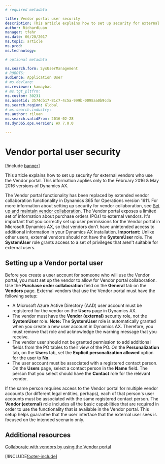 ```yaml
---
# required metadata

title: Vendor portal user security
description: This article explains how to set up security for external vendors who use the Vendor portal. This information applies only to the February 2016 &amp; May 2016 versions of Dynamics AX.
author: RichardLuan
manager: tfehr
ms.date: 06/20/2017
ms.topic: article
ms.prod: 
ms.technology: 

# optional metadata

ms.search.form: SysUserManagement
# ROBOTS: 
audience: Application User
# ms.devlang: 
ms.reviewer: kamaybac
# ms.tgt_pltfrm: 
ms.custom: 30231
ms.assetid: 3574db17-81c7-4c5a-999b-0098aa0b9cda
ms.search.region: Global
# ms.search.industry: 
ms.author: riluan
ms.search.validFrom: 2016-02-28
ms.dyn365.ops.version: AX 7.0.0

---
```


# Vendor portal user security

[!include [banner](../includes/banner.md)]

This article explains how to set up security for external vendors who use the Vendor portal. This information applies only to the February 2016 &amp; May 2016 versions of Dynamics AX.

The Vendor portal functionality has been replaced by extended vendor collaboration functionality in Dynamics 365 for Operations version 1611. For more information about setting up security for vendor collaboration, see [Set up and maintain vendor collaboration](set-up-maintain-vendor-collaboration.md). The Vendor portal exposes a limited set of information about purchase orders (POs) to external vendors. It's important that you correctly set up user permissions for the Vendor portal in Microsoft Dynamics AX, so that vendors don't have unintended access to additional information in your Dynamics AX installation. **Important:** Unlike other users, external vendors should not have the **SystemUser** role. The **SystemUser** role grants access to a set of privileges that aren't suitable for external users.

## Setting up a Vendor portal user
Before you create a user account for someone who will use the Vendor portal, you must set up the vendor to allow for Vendor portal collaboration. Use the **Purchase order collaboration** field on the **General** tab on the **Vendors** page. External vendors that use the Vendor portal must have the following setup:

-   A Microsoft Azure Active Directory (AAD) user account must be registered for the vendor on the **Users** page in Dynamics AX.
-   The vendor must have the **Vendor (external)** security role, not the **SystemUser** role. **Note:** The **SystemUser** role is automatically granted when you create a new user account in Dynamics AX. Therefore, you must remove that role and acknowledge the warning message that you receive.
-   The vendor user should not be granted permission to add additional fields from the PO tables to their view of the PO. On the **Personalization** tab, on the **Users** tab, set the **Explicit personalization allowed** option for the user to **No**.
-   The user account must be associated with a registered contact person. On the **Users** page, select a contact person in the **Name** field. The person that you select should have the **Contact** role for the relevant vendor.

If the same person requires access to the Vendor portal for multiple vendor accounts (for different legal entities, perhaps), each of that person's user accounts must be associated with the same registered contact person. The **Vendor (external)** role includes all the basic capabilities that are required in order to use the functionality that is available in the Vendor portal. This setup helps guarantee that the user interface that the external user sees is focused on the intended scenario only.

Additional resources
--------

[Collaborate with vendors by using the Vendor portal](collaborate-vendors-vendor-portal.md)





[!INCLUDE[footer-include](../../includes/footer-banner.md)]